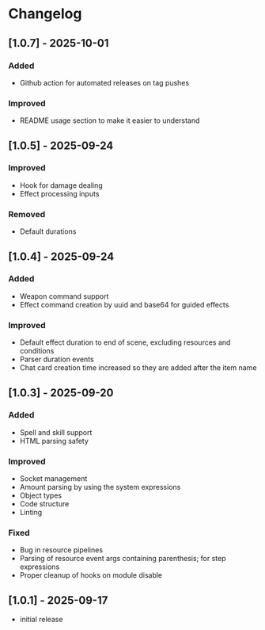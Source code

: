 # Changelog

## [1.0.7] - 2025-10-01

### Added
- Github action for automated releases on tag pushes

### Improved
- README usage section to make it easier to understand

## [1.0.5] - 2025-09-24

### Improved
- Hook for damage dealing
- Effect processing inputs

### Removed
- Default durations

## [1.0.4] - 2025-09-24

### Added
- Weapon command support
- Effect command creation by uuid and base64 for guided effects

### Improved
- Default effect duration to end of scene, excluding resources and conditions
- Parser duration events
- Chat card creation time increased so they are added after the item name

## [1.0.3] - 2025-09-20

### Added
- Spell and skill support
- HTML parsing safety

### Improved
- Socket management 
- Amount parsing by using the system expressions
- Object types
- Code structure
- Linting

### Fixed
- Bug in resource pipelines
- Parsing of resource event args containing parenthesis; for step expressions
- Proper cleanup of hooks on module disable

## [1.0.1] - 2025-09-17

+ initial release 
